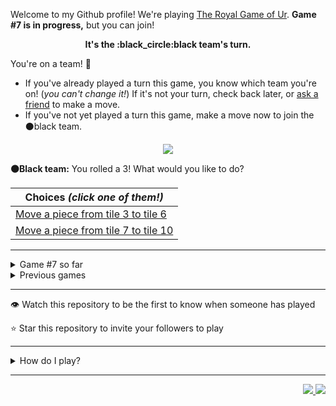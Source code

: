 Welcome to my Github profile!
We're playing
[The Royal Game of Ur](https://en.wikipedia.org/wiki/Royal_Game_of_Ur).
**Game #7 is in progress,** but you can join!

<p align="center">
  <b>It's the
  :black_circle:black
  team's turn.</b>
</p>

You're on a team! :wave:

* If you've already played a turn this game, you know which team you're on!
(_you can't change it!_)
If it's not your turn, check back later, or
[ask a
friend](https://twitter.com/share?text=I'm+playing+The+Royal+Game+of+Ur+on+a+GitHub+profile.+Take+your+turn+at+https://github.com/rossjrw/rossjrw+%23RoyalGameOfUr+%23github)
to make a move.
* If you've not yet played a turn this game, make a move now to join the
:black_circle:black
team.

<p align="center"><img src="https://raw.githubusercontent.com/rossjrw/rossjrw/play/games/current/board.1079.svg"></p>

  **:black_circle:Black team:**
  You rolled a 3!
What would you like to do?

| Choices *(click one of them!)* |
| --- |
  | [Move a piece from tile 3 to tile 6    ](https://github.com/rossjrw/rossjrw/issues/new?title=ur-move-3%403-0&amp;body=Press+Submit%21+You+don%27t+need+to+edit+this+text+or+do+anything+else.%0D%0A%0D%0ABe+aware+that+your+move+can+take+a+minute+or+two+to+process.) |
  | [Move a piece from tile 7 to tile 10    ](https://github.com/rossjrw/rossjrw/issues/new?title=ur-move-3%407-0&amp;body=Press+Submit%21+You+don%27t+need+to+edit+this+text+or+do+anything+else.%0D%0A%0D%0ABe+aware+that+your+move+can+take+a+minute+or+two+to+process.) |

-----

<details><summary>Game #7 so far</summary>

## Who's on each team?

<table>
    <thead>
      <tr><th colspan=2>Players in this game</th></tr>
    </thead>
    <tbody>
      <tr>
        <td align="right"><b>Black team</b> :black_circle:</td>
        <td>:white_circle: <b> White team</b></td>
      </tr>
      <tr align="center">
        <td><b><a href="https://github.com/PkmnQ">@PkmnQ</a></b> (9)<br><b><a href="https://github.com/Tijil2111">@Tijil2111</a></b> (3)<br><b><a href="https://github.com/Byron-Inc">@Byron-Inc</a></b> (2)<br><b><a href="https://github.com/homemadestea58">@homemadestea58</a></b> (2)<br><b><a href="https://github.com/shpatrickguo">@shpatrickguo</a></b> (2)<br><b><a href="https://github.com/jash-desai">@jash-desai</a></b> (2)<br><b><a href="https://github.com/realicraft">@realicraft</a></b> (1)<br><b><a href="https://github.com/teharsingh">@teharsingh</a></b> (1)<br><b><a href="https://github.com/bloedboemmel">@bloedboemmel</a></b> (1)<br><b><a href="https://github.com/Tr1angular">@Tr1angular</a></b> (1)<br><b><a href="https://github.com/LuciFR1809">@LuciFR1809</a></b> (1)<br><b><a href="https://github.com/jah-edw">@jah-edw</a></b> (1)</td>
        <td><b><a href="https://github.com/tb148">@tb148</a></b> (19)<br><b><a href="https://github.com/1ethanhansen">@1ethanhansen</a></b> (7)</td>
      </tr>
    </tbody>
  </table>

## What's happened so far?

| Time | Turn | Event | Issue | Board |
| :---: | :---: | :--- | :---: | :---: |
  | 17th Jul 2021 00:17 | **0** | :white_circle: **[@1ethanhansen](https://github.com/1ethanhansen)** started a new game | [#1025](https://github.com/rossjrw/rossjrw/issues/1025) |  |
  | 17th Jul 2021 00:18 | **1** | :white_circle: **[@1ethanhansen](https://github.com/1ethanhansen)** moved a white piece onto the board to position 1    | [#1026](https://github.com/rossjrw/rossjrw/issues/1026) | [link](https://raw.githubusercontent.com/rossjrw/rossjrw/a2c11063a277bdce8cfa6d193f46ea50861c4d1d/games/current/board.1026.svg) |
  | 17th Jul 2021 00:18 | **2** | :black_circle:  The black team rolled a 0 and their turn was automatically passed | [#1026](https://github.com/rossjrw/rossjrw/issues/1026) | [link](https://raw.githubusercontent.com/rossjrw/rossjrw/11ee80b710ada31deff86dd61b2986f317bdb700/games/current/board.1026.svg) |
  | 17th Jul 2021 00:19 | **3** | :white_circle: **[@1ethanhansen](https://github.com/1ethanhansen)** moved a white piece from position 1 to position 3    | [#1027](https://github.com/rossjrw/rossjrw/issues/1027) |  |
  | 17th Jul 2021 00:31 | **4** | :black_circle: **[@realicraft](https://github.com/realicraft)** moved a black piece onto the board to position 2    | [#1028](https://github.com/rossjrw/rossjrw/issues/1028) | [link](https://raw.githubusercontent.com/rossjrw/rossjrw/4cad9c3a688b19f0ba6363cde476bc8f6462744e/games/current/board.1028.svg) |
  | 17th Jul 2021 00:31 | **5** | :white_circle:  The white team rolled a 0 and their turn was automatically passed | [#1028](https://github.com/rossjrw/rossjrw/issues/1028) | [link](https://raw.githubusercontent.com/rossjrw/rossjrw/ca61406d388d3b2dd8e70fae47d6715169662569/games/current/board.1028.svg) |
  | 17th Jul 2021 01:18 | **6** | :black_circle: **[@Byron-Inc](https://github.com/Byron-Inc)** moved a black piece onto the board to position 3    | [#1029](https://github.com/rossjrw/rossjrw/issues/1029) | [link](https://raw.githubusercontent.com/rossjrw/rossjrw/e7e6f1d50d55471be7a61a84ff12430707c25530/games/current/board.1029.svg) |
  | 19th Jul 2021 23:32 | **7** | :white_circle: **[@1ethanhansen](https://github.com/1ethanhansen)** moved a white piece onto the board to position 2    | [#1030](https://github.com/rossjrw/rossjrw/issues/1030) | [link](https://raw.githubusercontent.com/rossjrw/rossjrw/69030277c9ed703773bdafcfe616cb4ac82aec34/games/current/board.1030.svg) |
  | 21st Jul 2021 00:22 | **8** | :black_circle: **[@teharsingh](https://github.com/teharsingh)** moved a black piece from position 2 to position 4  — claimed a rosette :rosette:  | [#1031](https://github.com/rossjrw/rossjrw/issues/1031) | [link](https://raw.githubusercontent.com/rossjrw/rossjrw/687a22f2f5b607ac729ce23b4df35ad18b6e743f/games/current/board.1031.svg) |
  | 21st Jul 2021 11:12 | **9** | :black_circle: **[@Byron-Inc](https://github.com/Byron-Inc)** moved a black piece from position 4 to position 8  — claimed a rosette :rosette:  | [#1033](https://github.com/rossjrw/rossjrw/issues/1033) | [link](https://raw.githubusercontent.com/rossjrw/rossjrw/ed0902edf531498c74b6e872e987b90f788a8043/games/current/board.1033.svg) |
  | 21st Jul 2021 11:56 | **10** | :black_circle: **[@PkmnQ](https://github.com/PkmnQ)** moved a black piece from position 8 to position 10    | [#1034](https://github.com/rossjrw/rossjrw/issues/1034) | [link](https://raw.githubusercontent.com/rossjrw/rossjrw/09d87fe862a3eaeb98f5a9b8d9be9021b220d9b1/games/current/board.1034.svg) |
  | 22nd Jul 2021 00:36 | **11** | :white_circle: **[@tb148](https://github.com/tb148)** moved a white piece from position 3 to position 6    | [#1035](https://github.com/rossjrw/rossjrw/issues/1035) | [link](https://raw.githubusercontent.com/rossjrw/rossjrw/e1ca22e68e54e83f9bc064b4e98323865ac8e9c0/games/current/board.1035.svg) |
  | 22nd Jul 2021 05:44 | **12** | :black_circle: **[@PkmnQ](https://github.com/PkmnQ)** moved a black piece from position 3 to position 6 — captured a white piece :crossed_swords:   | [#1036](https://github.com/rossjrw/rossjrw/issues/1036) |  |
  | 22nd Jul 2021 07:35 | **13** | :white_circle: **[@tb148](https://github.com/tb148)** moved a white piece onto the board to position 3    | [#1037](https://github.com/rossjrw/rossjrw/issues/1037) | [link](https://raw.githubusercontent.com/rossjrw/rossjrw/38078a5f6cf8f21719cbe593a28372a148edce47/games/current/board.1037.svg) |
  | 22nd Jul 2021 07:35 | **14** | :black_circle:  The black team rolled a 0 and their turn was automatically passed | [#1037](https://github.com/rossjrw/rossjrw/issues/1037) | [link](https://raw.githubusercontent.com/rossjrw/rossjrw/03a36dd19208b5e6d4d0c17283542a5b35716dfd/games/current/board.1037.svg) |
  | 22nd Jul 2021 07:38 | **15** | :white_circle: **[@tb148](https://github.com/tb148)** moved a white piece from position 3 to position 6 — captured a black piece :crossed_swords:   | [#1038](https://github.com/rossjrw/rossjrw/issues/1038) | [link](https://raw.githubusercontent.com/rossjrw/rossjrw/3fe64f6fec3d5402f5d57539696f8936b77a14d6/games/current/board.1038.svg) |
  | 22nd Jul 2021 09:25 | **16** | :black_circle: **[@homemadestea58](https://github.com/homemadestea58)** moved a black piece onto the board to position 3    | [#1039](https://github.com/rossjrw/rossjrw/issues/1039) | [link](https://raw.githubusercontent.com/rossjrw/rossjrw/fe0e89cf0173ce2c3a010242e7c3e2d59f04c169/games/current/board.1039.svg) |
  | 22nd Jul 2021 19:24 | **17** | :white_circle: **[@1ethanhansen](https://github.com/1ethanhansen)** moved a white piece from position 6 to position 8  — claimed a rosette :rosette:  | [#1041](https://github.com/rossjrw/rossjrw/issues/1041) | [link](https://raw.githubusercontent.com/rossjrw/rossjrw/61278c53255401f87f4e1d00d1e417d84ffb7e0e/games/current/board.1041.svg) |
  | 22nd Jul 2021 19:25 | **18** | :white_circle: **[@1ethanhansen](https://github.com/1ethanhansen)** moved a white piece from position 8 to position 10 — captured a black piece :crossed_swords:   | [#1042](https://github.com/rossjrw/rossjrw/issues/1042) | [link](https://raw.githubusercontent.com/rossjrw/rossjrw/17efab73e464dac21619ef562cd8a8d399eb23a2/games/current/board.1042.svg) |
  | 23rd Jul 2021 04:39 | **19** | :black_circle: **[@Tijil2111](https://github.com/Tijil2111)** moved a black piece from position 3 to position 5    | [#1043](https://github.com/rossjrw/rossjrw/issues/1043) |  |
  | 24th Jul 2021 01:14 | **20** | :white_circle: **[@tb148](https://github.com/tb148)** moved a white piece from position 2 to position 4  — claimed a rosette :rosette:  | [#1044](https://github.com/rossjrw/rossjrw/issues/1044) | [link](https://raw.githubusercontent.com/rossjrw/rossjrw/3492191fc13c12c3c707c508619187ea3402f8f9/games/current/board.1044.svg) |
  | 24th Jul 2021 01:14 | **21** | :white_circle:  The white team rolled a 0 and their turn was automatically passed | [#1044](https://github.com/rossjrw/rossjrw/issues/1044) | [link](https://raw.githubusercontent.com/rossjrw/rossjrw/c75da579c23c7dab3f02c663aa6e6f9366476ae5/games/current/board.1044.svg) |
  | 24th Jul 2021 01:17 | **22** | :black_circle: **[@shpatrickguo](https://github.com/shpatrickguo)** moved a black piece from position 5 to position 7    | [#1045](https://github.com/rossjrw/rossjrw/issues/1045) |  |
  | 24th Jul 2021 01:20 | **23** | :white_circle: **[@tb148](https://github.com/tb148)** moved a white piece from position 10 to position 12    | [#1046](https://github.com/rossjrw/rossjrw/issues/1046) | [link](https://raw.githubusercontent.com/rossjrw/rossjrw/f779ae1c77fb1064fa202a80e1523ecd1fcad11a/games/current/board.1046.svg) |
  | 24th Jul 2021 01:20 | **24** | :black_circle:  The black team rolled a 0 and their turn was automatically passed | [#1046](https://github.com/rossjrw/rossjrw/issues/1046) | [link](https://raw.githubusercontent.com/rossjrw/rossjrw/a65a8be2199cff0c84d75c8941d5d33919c53dc7/games/current/board.1046.svg) |
  | 24th Jul 2021 01:20 | **25** | :white_circle: **[@tb148](https://github.com/tb148)** moved a white piece from position 12 to position 14  — claimed a rosette :rosette:  | [#1047](https://github.com/rossjrw/rossjrw/issues/1047) | [link](https://raw.githubusercontent.com/rossjrw/rossjrw/2187de422f585f2063bfbd533e49909754d7b881/games/current/board.1047.svg) |
  | 24th Jul 2021 01:21 | **26** | :white_circle: **[@tb148](https://github.com/tb148)** moved a white piece from position 4 to position 6    | [#1048](https://github.com/rossjrw/rossjrw/issues/1048) | [link](https://raw.githubusercontent.com/rossjrw/rossjrw/c7eb3af18c65a3d61775c65b8e862b1779a516ae/games/current/board.1048.svg) |
  | 24th Jul 2021 01:35 | **27** | :black_circle: **[@homemadestea58](https://github.com/homemadestea58)** moved a black piece from position 7 to position 10    | [#1049](https://github.com/rossjrw/rossjrw/issues/1049) | [link](https://raw.githubusercontent.com/rossjrw/rossjrw/1fbd5971436fe91b5a769c5cede64d7e03eec71b/games/current/board.1049.svg) |
  | 24th Jul 2021 01:43 | **28** | :white_circle: **[@tb148](https://github.com/tb148)** moved a white piece from position 6 to position 9    | [#1050](https://github.com/rossjrw/rossjrw/issues/1050) | [link](https://raw.githubusercontent.com/rossjrw/rossjrw/057d9f90c836add45f6a5c186b08e770f5644b8e/games/current/board.1050.svg) |
  | 24th Jul 2021 04:37 | **29** | :black_circle: **[@PkmnQ](https://github.com/PkmnQ)** moved a black piece onto the board to position 1    | [#1051](https://github.com/rossjrw/rossjrw/issues/1051) | [link](https://raw.githubusercontent.com/rossjrw/rossjrw/67750b978e4717554a2d9beb01f3c82f886d603a/games/current/board.1051.svg) |
  | 24th Jul 2021 08:01 | **30** | :white_circle: **[@tb148](https://github.com/tb148)** ascended a white piece from position 14 :rocket:    | [#1052](https://github.com/rossjrw/rossjrw/issues/1052) | [link](https://raw.githubusercontent.com/rossjrw/rossjrw/938151b44ce848dca4cf7f99e5bc8941fd392220/games/current/board.1052.svg) |
  | 24th Jul 2021 08:18 | **31** | :black_circle: **[@PkmnQ](https://github.com/PkmnQ)** moved a black piece from position 1 to position 2    | [#1053](https://github.com/rossjrw/rossjrw/issues/1053) | [link](https://raw.githubusercontent.com/rossjrw/rossjrw/a6cf63e9ecf7231c123849da6d6dd5cb07c3965e/games/current/board.1053.svg) |
  | 24th Jul 2021 08:47 | **32** | :white_circle: **[@tb148](https://github.com/tb148)** moved a white piece onto the board to position 2    | [#1054](https://github.com/rossjrw/rossjrw/issues/1054) | [link](https://raw.githubusercontent.com/rossjrw/rossjrw/d865ed46e070507a23f596f5372d3e950e023ce6/games/current/board.1054.svg) |
  | 24th Jul 2021 09:14 | **33** | :black_circle: **[@PkmnQ](https://github.com/PkmnQ)** moved a black piece from position 2 to position 4  — claimed a rosette :rosette:  | [#1055](https://github.com/rossjrw/rossjrw/issues/1055) | [link](https://raw.githubusercontent.com/rossjrw/rossjrw/41805312ececa958f68209734931e300a0b077e8/games/current/board.1055.svg) |
  | 24th Jul 2021 09:15 | **34** | :black_circle: **[@PkmnQ](https://github.com/PkmnQ)** moved a black piece from position 10 to position 12    | [#1056](https://github.com/rossjrw/rossjrw/issues/1056) | [link](https://raw.githubusercontent.com/rossjrw/rossjrw/fcd21f9f3b8bfda531fae3b6e672f2382989a215/games/current/board.1056.svg) |
  | 25th Jul 2021 02:14 | **35** | :white_circle: **[@tb148](https://github.com/tb148)** moved a white piece from position 9 to position 10    | [#1058](https://github.com/rossjrw/rossjrw/issues/1058) | [link](https://raw.githubusercontent.com/rossjrw/rossjrw/316b5d734e365144a2cacec555cb1088e4ea9868/games/current/board.1058.svg) |
  | 25th Jul 2021 04:43 | **36** | :black_circle: **[@PkmnQ](https://github.com/PkmnQ)** moved a black piece from position 4 to position 8  — claimed a rosette :rosette:  | [#1059](https://github.com/rossjrw/rossjrw/issues/1059) | [link](https://raw.githubusercontent.com/rossjrw/rossjrw/f9146b5f1ce483045ad475e6d2132757c274fc8f/games/current/board.1059.svg) |
  | 25th Jul 2021 04:44 | **37** | :black_circle: **[@PkmnQ](https://github.com/PkmnQ)** moved a black piece from position 8 to position 10 — captured a white piece :crossed_swords:   | [#1060](https://github.com/rossjrw/rossjrw/issues/1060) | [link](https://raw.githubusercontent.com/rossjrw/rossjrw/9341d66ddca08a7d37402399bd442eb2b8bd5d4e/games/current/board.1060.svg) |
  | 25th Jul 2021 10:28 | **38** | :white_circle: **[@tb148](https://github.com/tb148)** moved a white piece from position 2 to position 3    | [#1061](https://github.com/rossjrw/rossjrw/issues/1061) | [link](https://raw.githubusercontent.com/rossjrw/rossjrw/3604ba8d5bd62615d33a8c5abdeddcc3ce3c0b42/games/current/board.1061.svg) |
  | 25th Jul 2021 13:12 | **39** | :black_circle: **[@PkmnQ](https://github.com/PkmnQ)** ascended a black piece from position 12 :rocket:    | [#1062](https://github.com/rossjrw/rossjrw/issues/1062) | [link](https://raw.githubusercontent.com/rossjrw/rossjrw/49d5144ff7333a192aa669edacdc18e786b1b6e5/games/current/board.1062.svg) |
  | 26th Jul 2021 08:07 | **40** | :white_circle: **[@tb148](https://github.com/tb148)** moved a white piece from position 3 to position 6    | [#1063](https://github.com/rossjrw/rossjrw/issues/1063) | [link](https://raw.githubusercontent.com/rossjrw/rossjrw/e82a2acccc77684b71d1267eaafc7ac500ab17a9/games/current/board.1063.svg) |
  | 28th Jul 2021 17:44 | **41** | :black_circle: **[@bloedboemmel](https://github.com/bloedboemmel)** moved a black piece onto the board to position 1    | [#1064](https://github.com/rossjrw/rossjrw/issues/1064) | [link](https://raw.githubusercontent.com/rossjrw/rossjrw/f4b9570ae2c5639f832b06e3c8ed94236fa3a9ba/games/current/board.1064.svg) |
  | 28th Jul 2021 17:47 | **42** | :white_circle: **[@1ethanhansen](https://github.com/1ethanhansen)** moved a white piece onto the board to position 1    | [#1065](https://github.com/rossjrw/rossjrw/issues/1065) | [link](https://raw.githubusercontent.com/rossjrw/rossjrw/6526d5bd4eecb1f53e41195833afff4f940f41ac/games/current/board.1065.svg) |
  | 29th Jul 2021 09:06 | **43** | :black_circle: **[@Tijil2111](https://github.com/Tijil2111)** moved a black piece from position 10 to position 11    | [#1066](https://github.com/rossjrw/rossjrw/issues/1066) | [link](https://raw.githubusercontent.com/rossjrw/rossjrw/768f0ec36a736eee2bccad653099cf30b04130f3/games/current/board.1066.svg) |
  | 29th Jul 2021 09:07 | **44** | :white_circle: **[@tb148](https://github.com/tb148)** moved a white piece from position 6 to position 7    | [#1067](https://github.com/rossjrw/rossjrw/issues/1067) | [link](https://raw.githubusercontent.com/rossjrw/rossjrw/f1996bb21d440850d605103ee293ca613c7bb15b/games/current/board.1067.svg) |
  | 30th Jul 2021 09:06 | **45** | :black_circle: **[@jash-desai](https://github.com/jash-desai)** moved a black piece from position 1 to position 2    | [#1068](https://github.com/rossjrw/rossjrw/issues/1068) | [link](https://raw.githubusercontent.com/rossjrw/rossjrw/666ad809ede40373bd96585c62623658db13c663/games/current/board.1068.svg) |
  | 2nd Aug 2021 05:34 | **46** | :white_circle: **[@tb148](https://github.com/tb148)** moved a white piece from position 7 to position 9    | [#1069](https://github.com/rossjrw/rossjrw/issues/1069) | [link](https://raw.githubusercontent.com/rossjrw/rossjrw/d15b9d1eb0fb5ab67264c5adbd9347468a180bdd/games/current/board.1069.svg) |
  | 2nd Aug 2021 06:40 | **47** | :black_circle: **[@Tijil2111](https://github.com/Tijil2111)** moved a black piece from position 2 to position 3    | [#1070](https://github.com/rossjrw/rossjrw/issues/1070) | [link](https://raw.githubusercontent.com/rossjrw/rossjrw/b430d20fd9d4d812bb074f941d3616e32400ab9b/games/current/board.1070.svg) |
  | 2nd Aug 2021 09:48 | **48** | :white_circle: **[@tb148](https://github.com/tb148)** moved a white piece from position 9 to position 11 — captured a black piece :crossed_swords:   | [#1071](https://github.com/rossjrw/rossjrw/issues/1071) | [link](https://raw.githubusercontent.com/rossjrw/rossjrw/786491b5dcd699ab94b444c38a4ab429aae136d7/games/current/board.1071.svg) |
  | 2nd Aug 2021 10:37 | **49** | :black_circle: **[@jash-desai](https://github.com/jash-desai)** moved a black piece onto the board to position 2    | [#1072](https://github.com/rossjrw/rossjrw/issues/1072) | [link](https://raw.githubusercontent.com/rossjrw/rossjrw/e5665a6108724bb14fbbfaa25c74ed38bbf2932c/games/current/board.1072.svg) |
  | 3rd Aug 2021 12:01 | **50** | :white_circle: **[@tb148](https://github.com/tb148)** moved a white piece from position 11 to position 12    | [#1073](https://github.com/rossjrw/rossjrw/issues/1073) | [link](https://raw.githubusercontent.com/rossjrw/rossjrw/75cb64632df3b29a38ffa1da7ff786751f5d40d0/games/current/board.1073.svg) |
  | 4th Aug 2021 00:48 | **51** | :black_circle: **[@Tr1angular](https://github.com/Tr1angular)** moved a black piece from position 2 to position 4  — claimed a rosette :rosette:  | [#1074](https://github.com/rossjrw/rossjrw/issues/1074) |  |
  | 4th Aug 2021 22:40 | **52** | :black_circle: **[@shpatrickguo](https://github.com/shpatrickguo)** moved a black piece from position 4 to position 5    | [#1075](https://github.com/rossjrw/rossjrw/issues/1075) | [link](https://raw.githubusercontent.com/rossjrw/rossjrw/656141f997a6a7b3c07b053bee594780c89c40d7/games/current/board.1075.svg) |
  | 4th Aug 2021 22:40 | **53** | :white_circle:  The white team rolled a 0 and their turn was automatically passed | [#1075](https://github.com/rossjrw/rossjrw/issues/1075) | [link](https://raw.githubusercontent.com/rossjrw/rossjrw/3a692396fc3f92e0a349cb47f35a68ddb8b9b9e0/games/current/board.1075.svg) |
  | 5th Aug 2021 08:47 | **54** | :black_circle: **[@LuciFR1809](https://github.com/LuciFR1809)** moved a black piece from position 5 to position 7    | [#1076](https://github.com/rossjrw/rossjrw/issues/1076) | [link](https://raw.githubusercontent.com/rossjrw/rossjrw/16bab572a8110548a5a42307c45dd258fa1baff6/games/current/board.1076.svg) |
  | 5th Aug 2021 11:55 | **55** | :white_circle: **[@tb148](https://github.com/tb148)** moved a white piece from position 12 to position 14  — claimed a rosette :rosette:  | [#1077](https://github.com/rossjrw/rossjrw/issues/1077) | [link](https://raw.githubusercontent.com/rossjrw/rossjrw/9e5aed10c81495aa03b1b8c4cdb4dee4e95a7f35/games/current/board.1077.svg) |
  | 5th Aug 2021 11:56 | **56** | :white_circle: **[@tb148](https://github.com/tb148)** moved a white piece from position 1 to position 3    | [#1078](https://github.com/rossjrw/rossjrw/issues/1078) | [link](https://raw.githubusercontent.com/rossjrw/rossjrw/5bdb958801e74e1076d180b1e20e0e743acc1936/games/current/board.1078.svg) |
  | 6th Aug 2021 07:53 | **57** | :black_circle: **[@jah-edw](https://github.com/jah-edw)** moved a black piece onto the board to position 4  — claimed a rosette :rosette:  | [#1079](https://github.com/rossjrw/rossjrw/issues/1079) |  |

</details>

<details><summary>Previous games</summary>

## Previous games

1. A game was started on 30th Jul 2020 by **[@rossjrw](https://github.com/rossjrw)** and ended on 4th Dec 2020. 
   * The :white_circle:white team won. 
   * 64 players played 166 moves across 4 months and 5 days. 
   * The :black_circle:black team captured 9 white pieces and claimed 12 rosettes. 
   * The :white_circle:white team captured 10 black pieces and claimed 18 rosettes. 
   * The MVP of the winning team was **[@1ethanhansen](https://github.com/1ethanhansen)**, who played 48 moves. 
   * The winning move was made by **[@qbtl](https://github.com/qbtl)** ([#269](https://github.com/rossjrw/rossjrw/issues/269)).
1. A game was started on 4th Dec 2020 by **[@1ethanhansen](https://github.com/1ethanhansen)** and ended on 11th Jan 2021. 
   * The :black_circle:black team won. 
   * 27 players played 145 moves across 1 month and 1 week. 
   * The :black_circle:black team captured 7 white pieces and claimed 16 rosettes. 
   * The :white_circle:white team captured 6 black pieces and claimed 14 rosettes. 
   * The MVP of the winning team was **[@shpatrickguo](https://github.com/shpatrickguo)**, who played 26 moves. 
   * The winning move was made by **[@shpatrickguo](https://github.com/shpatrickguo)** ([#424](https://github.com/rossjrw/rossjrw/issues/424)).
1. A game was started on 11th Jan 2021 by **[@BaptisteMartinet](https://github.com/BaptisteMartinet)** and ended on 11th Feb 2021. 
   * The :white_circle:white team won. 
   * 17 players played 118 moves across 1 month and 12 hours. 
   * The :black_circle:black team captured 2 white pieces and claimed 11 rosettes. 
   * The :white_circle:white team captured 8 black pieces and claimed 14 rosettes. 
   * The MVP of the winning team was **[@1ethanhansen](https://github.com/1ethanhansen)**, who played 45 moves. 
   * The winning move was made by **[@1ethanhansen](https://github.com/1ethanhansen)** ([#535](https://github.com/rossjrw/rossjrw/issues/535)).
1. A game was started on 11th Feb 2021 by **[@1ethanhansen](https://github.com/1ethanhansen)** and ended on 5th Mar 2021. 
   * The :white_circle:white team won. 
   * 17 players played 175 moves across 3 weeks and 22 hours. 
   * The :black_circle:black team captured 12 white pieces and claimed 17 rosettes. 
   * The :white_circle:white team captured 13 black pieces and claimed 18 rosettes. 
   * The MVP of the winning team was **[@1ethanhansen](https://github.com/1ethanhansen)**, who played 48 moves. 
   * The winning move was made by **[@1ethanhansen](https://github.com/1ethanhansen)** ([#702](https://github.com/rossjrw/rossjrw/issues/702)).
1. A game was started on 6th Mar 2021 by **[@shpatrickguo](https://github.com/shpatrickguo)** and ended on 10th May 2021. 
   * The :black_circle:black team won. 
   * 42 players played 162 moves across 2 months and 4 days. 
   * The :black_circle:black team captured 12 white pieces and claimed 17 rosettes. 
   * The :white_circle:white team captured 9 black pieces and claimed 19 rosettes. 
   * The MVP of the winning team was **[@shpatrickguo](https://github.com/shpatrickguo)**, who played 22 moves. 
   * The winning move was made by **[@crxssed7](https://github.com/crxssed7)** ([#864](https://github.com/rossjrw/rossjrw/issues/864)).
1. A game was started on 10th May 2021 by **[@HAUDRAUFHAUN](https://github.com/HAUDRAUFHAUN)** and ended on 17th Jul 2021. 
   * The :white_circle:white team won. 
   * 34 players played 167 moves across 2 months and 6 days. 
   * The :black_circle:black team captured 7 white pieces and claimed 14 rosettes. 
   * The :white_circle:white team captured 10 black pieces and claimed 18 rosettes. 
   * The MVP of the winning team was **[@1ethanhansen](https://github.com/1ethanhansen)**, who played 31 moves. 
   * The winning move was made by **[@1ethanhansen](https://github.com/1ethanhansen)** ([#1024](https://github.com/rossjrw/rossjrw/issues/1024)).

</details>

-----

:eye: Watch this repository to be the first to know when someone has played

:star: Star this repository to invite your followers to play

-----

<details><summary>How do I play?</summary>

  It's the :white_circle:white team versus the :black_circle:black team.

  The turn starts by rolling 4 binary dice, which
  results in a number from 0 to 4. The current team gets to move one of their
  pieces by that many tiles.

  All of your pieces start on position 0 (the space just before tile 1). Your
  goal is to get all seven of them off the board by moving them onto position
  15 (the space just after tile 14). This is called **:rocket:ascending** a
  piece. You also want to prevent your opponent from :rocket:ascending their
  pieces.

  You will move your pieces along the tiles from tile 1 to tile 14. The tiles
  on your side of the board (tiles 1 through 4, 13, and 14) are safe — only
  your pieces can be there. However, the tiles in the middle (tiles 5 through
  12) are unsafe — your opponent's pieces can also be here. If one team's piece
  lands on the same tile as another team's piece, the piece that was landed on
  is **:crossed_swords:captured**! It goes all the way back to position 0.

  If you land on a **:rosette:rosette** (tiles 4, 8, and 14), your team gets to
  take another turn. Also, a piece that is on the :rosette:rosette on tile 8
  *cannot be :crossed_swords:captured*. A piece that's trying to capture it will
  simply bounce off onto tile 9.

  The first team to **:rocket:ascend** all seven of their pieces — that is,
  move them off the board onto position 15 — :crown:wins!

  Watch [Tom Scott play against Irving
  Finkel](https://www.youtube.com/watch?v=WZskjLq040I) in 2017.

  -----

  Playing Ur on my GitHub profile is easy. The dice have already been rolled
  for you — all you have to do is decide what to do with them.

  Anyone can join either team at any time, but once you're in a team, you're
  locked into it until the game ends. You can't play a move when it's the
  other team's turn.

  _([Before 2020-09-19](https://github.com/rossjrw/rossjrw/pull/133), your team
  was determined by your username. This is no longer the case.)_

  There will be a list of links below the board image with each possible move.
  Clicking one of those will take you to a page where you can create an Issue
  in this repository. The fields will already be filled in and all you have to
  do is click Submit.

  It will take a moment for Github Actions to acknowledge your move, but once
  it does, you'll see it react with the 'eyes' emoji (:eyes:). No more than a
  minute later it should react with the 'rocket' emoji (:rocket:) to let you
  know that your move was successful.

  If you don't see any of that, then something went wrong. Ping me in your
  issue by typing `cc @rossjrw`, and I'll take a look.

  Note that if your team has no possible moves — for example by rolling a 0 —
  your turn will be automatically skipped. The event log will let you know if
  this has happened.

  -----

  Check out the `source` branch of this repository for the source code and a
  little commentary on the inspiration behind this project.

</details>

-----

<p align="right">
  <a href="https://github.com/rossjrw/rossjrw/actions?query=workflow:build">
    <img src="https://github.com/rossjrw/rossjrw/workflows/build/badge.svg?branch=source"/>
  </a>
  <a href="https://github.com/rossjrw/rossjrw/actions?query=workflow:play">
    <img src="https://github.com/rossjrw/rossjrw/workflows/play/badge.svg?branch=play"/>
  </a>
</p>
